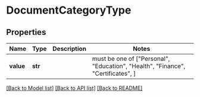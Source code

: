 # DocumentCategoryType


## Properties
Name | Type | Description | Notes
------------ | ------------- | ------------- | -------------
**value** | **str** |  |  must be one of ["Personal", "Education", "Health", "Finance", "Certificates", ]

[[Back to Model list]](../README.md#documentation-for-models) [[Back to API list]](../README.md#documentation-for-api-endpoints) [[Back to README]](../README.md)


